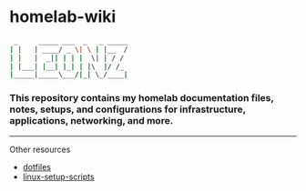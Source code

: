 # homelab-wiki
```bash
 _     _____ ___  _   _ _____
| |   | ____/ _ \| \ | |__  /
| |   |  _|| | | |  \| | / / 
| |___| |__| |_| | |\  |/ /_ 
|_____|_____\___/|_| \_/____|
```
### This repository contains my homelab documentation files, notes, setups, and configurations for infrastructure, applications, networking, and more. 
---
Other resources
- [dotfiles](https://github.com/leonzwrx/dotfiles)
- [linux-setup-scripts](https://github.com/leonzwrx/linux-setup-scripts)